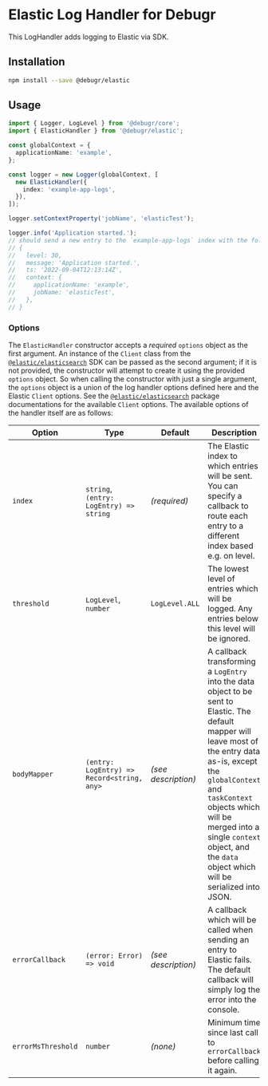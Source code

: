 Elastic Log Handler for Debugr
=========================

This LogHandler adds logging to Elastic via SDK.

## Installation

```bash
npm install --save @debugr/elastic
```

## Usage

```typescript
import { Logger, LogLevel } from '@debugr/core';
import { ElasticHandler } from '@debugr/elastic';

const globalContext = {
  applicationName: 'example',
};

const logger = new Logger(globalContext, [
  new ElasticHandler({
    index: 'example-app-logs',
  }),
]);

logger.setContextProperty('jobName', 'elasticTest');

logger.info('Application started.');
// should send a new entry to the `example-app-logs` index with the following content:
// {
//   level: 30,
//   message: 'Application started.',
//   ts: '2022-09-04T12:13:14Z',
//   context: {
//     applicationName: 'example',
//     jobName: 'elasticTest',
//   },
// }
```

### Options

The `ElasticHandler` constructor accepts a *required* `options` object as the first argument.
An instance of the `Client` class from the [`@elastic/elasticsearch`] SDK can be passed as the second
argument; if it is not provided, the constructor will attempt to create it using the provided `options`
object. So when calling the constructor with just a single argument, the `options` object is a union
of the log handler options defined here and the Elastic `Client` options.  See the [`@elastic/elasticsearch`]
package documentations for the available `Client` options. The available options of the handler itself
are as follows:

| Option             | Type                                       | Default             | Description                                                                                                                                                                                                                                                                                                      |
|--------------------|--------------------------------------------|---------------------|------------------------------------------------------------------------------------------------------------------------------------------------------------------------------------------------------------------------------------------------------------------------------------------------------------------|
| `index`            | `string`, `(entry: LogEntry) => string`    | _(required)_        | The Elastic index to which entries will be sent. You can specify a callback to route each entry to a different index based e.g. on level.                                                                                                                                                                        |
| `threshold`        | `LogLevel`, `number`                       | `LogLevel.ALL`      | The lowest level of entries which will be logged. Any entries below this level will be ignored.                                                                                                                                                                                                                  |
| `bodyMapper`       | `(entry: LogEntry) => Record<string, any>` | _(see description)_ | A callback transforming a `LogEntry` into the data object to be sent to Elastic. The default mapper will leave most of the entry data as-is, except the `globalContext` and `taskContext` objects which will be merged into a single `context` object, and the `data` object which will be serialized into JSON. |
| `errorCallback`    | `(error: Error) => void`                   | _(see description)_ | A callback which will be called when sending an entry to Elastic fails. The default callback will simply log the error into the console.                                                                                                                                                                         |
| `errorMsThreshold` | `number`                                   | _(none)_            | Minimum time since last call to `errorCallback` before calling it again.                                                                                                                                                                                                                                         |

[`@elastic/elasticsearch`]: https://www.npmjs.com/package/@elastic/elasticsearch
